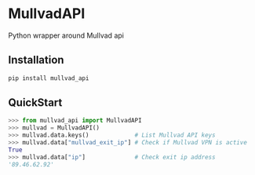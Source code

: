 # MullvadAPI

Python wrapper around Mullvad api

## Installation

```bash
pip install mullvad_api
```

## QuickStart

```python
>>> from mullvad_api import MullvadAPI
>>> mullvad = MullvadAPI()
>>> mullvad.data.keys()             # List Mullvad API keys
>>> mullvad.data["mullvad_exit_ip"] # Check if Mullvad VPN is active
True
>>> mullvad.data["ip"]              # Check exit ip address
'89.46.62.92'
```
